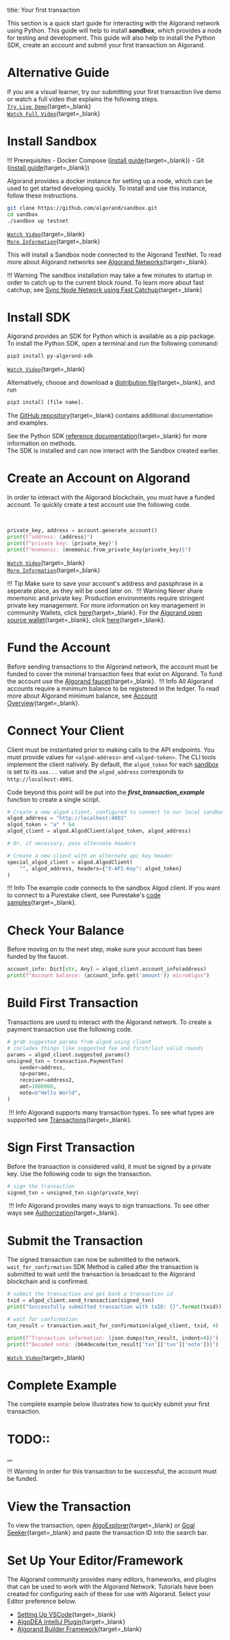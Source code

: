 title: Your first transaction

This section is a quick start guide for interacting with the Algorand network using Python. This guide will help to install ***sandbox***, which provides a node for testing and development. This guide will also help to install the Python SDK, create an account and submit your first transaction on Algorand. 

# Alternative Guide

If you are a visual learner, try our submitting your first transaction live demo or watch a full video that explains the following steps.  
[`Try Live Demo`](https://replit.com/@Algorand/gettingStartedPython#main.py){target=_blank}   
[`Watch Full Video`](https://www.youtube.com/watch?v=ku2hFalMWmA){target=_blank}  

# Install Sandbox

!!! Prerequisites
    - Docker Compose ([install guide](https://docs.docker.com/compose/install/){target=_blank})
    - Git ([install guide](https://git-scm.com/book/en/v2/Getting-Started-Installing-Git){target=_blank}) 

Algorand provides a docker instance for setting up a node, which can be used to get started developing quickly. To install and use this instance, follow these instructions.
​
```bash
git clone https://github.com/algorand/sandbox.git
cd sandbox
./sandbox up testnet
```
[`Watch Video`](https://youtu.be/ku2hFalMWmA?t=23){target=_blank}    
[`More Information`](https://developer.algorand.org/articles/introducing-sandbox-20/){target=_blank}    

This will install a Sandbox node connected to the Algorand TestNet. To read more about Algorand networks see [Algorand Networks](../../get-details/algorand-networks/index.md){target=_blank}. 
 
!!! Warning
    The sandbox installation may take a few minutes to startup in order to catch up to the current block round. To learn more about fast catchup, see [Sync Node Network using Fast Catchup](../../run-a-node/setup/install.md#sync-node-network-using-fast-catchup){target=_blank}

# Install SDK
Algorand provides an SDK for Python which is available as a pip package. To install the Python SDK, open a terminal and run the following command:
​
``` bash
pip3 install py-algorand-sdk
``` 
[`Watch Video`](https://youtu.be/ku2hFalMWmA?t=128){target=_blank}   ​

Alternatively, choose and download a [distribution file](https://pypi.org/project/py-algorand-sdk/#files){target=_blank}, and run

``` bash
pip3 install [file name].
``` 

The [GitHub repository](https://github.com/algorand/py-algorand-sdk){target=_blank} contains additional documentation and examples.

See the Python SDK [reference documentation](https://py-algorand-sdk.readthedocs.io/en/latest/){target=_blank} for more information on methods.  
​
The SDK is installed and can now interact with the Sandbox created earlier.​ 

# Create an Account on Algorand
In order to interact with the Algorand blockchain, you must have a funded account. To quickly create a test account use the following code.


​
<!-- ===PYSDK_ACCOUNT_GENERATE=== -->
```python
private_key, address = account.generate_account()
print(f"address: {address}")
print(f"private key: {private_key}")
print(f"mnemonic: {mnemonic.from_private_key(private_key)}")
```
<!-- ===PYSDK_ACCOUNT_GENERATE=== -->

[`Watch Video`](https://youtu.be/ku2hFalMWmA?t=161){target=_blank}    
[`More Information`](../../get-details/accounts/create.md#standalone){target=_blank}  

!!! Tip
    Make sure to save your account's address and passphrase in a seperate place, as they will be used later on.
​
!!! Warning
    Never share mnemonic and private key. Production environments require stringent private key management. For more information on key management in community Wallets, click [here](https://developer.algorand.org/docs/community/#wallets){target=_blank}. For the [Algorand open source wallet](https://developer.algorand.org/articles/algorand-wallet-now-open-source/){target=_blank}, click [here](https://github.com/algorand/algorand-wallet){target=_blank}.

# Fund the Account
Before sending transactions to the Algorand network, the account must be funded to cover the minimal transaction fees that exist on Algorand. To fund the account use the [Algorand faucet](https://dispenser.testnet.aws.algodev.network/){target=_blank}. 
​
!!! Info
    All Algorand accounts require a minimum balance to be registered in the ledger. To read more about Algorand minimum balance, see [Account Overview](../../get-details/accounts/index.md#minimum-balance){target=_blank}.  

# Connect Your Client
Client must be instantiated prior to making calls to the API endpoints. You must provide values for `<algod-address>` and `<algod-token>`. The CLI tools implement the client natively. By default, the `algod_token` for each [sandbox](https://github.com/algorand/sandbox) is set to its `aaa...` value and the `algod_address` corresponds to `http://localhost:4001`.

Code beyond this point will be put into the ***first_transaction_example*** function to create a single script.



<!-- ===PYSDK_CREATE_ALGOD_CLIENT=== -->
```python
# Create a new algod client, configured to connect to our local sandbox
algod_address = "http://localhost:4001"
algod_token = "a" * 64
algod_client = algod.AlgodClient(algod_token, algod_address)

# Or, if necessary, pass alternate headers

# Create a new client with an alternate api key header
special_algod_client = algod.AlgodClient(
    "", algod_address, headers={"X-API-Key": algod_token}
)
```
<!-- ===PYSDK_CREATE_ALGOD_CLIENT=== -->


!!! Info
    The example code connects to the sandbox Algod client. If you want to connect to a Purestake client, see Purestake's [code samples](https://developer.purestake.io/code-samples){target=_blank}.

# Check Your Balance
Before moving on to the next step, make sure your account has been funded by the faucet.

<!-- ===PYSDK_FETCH_ACCOUNT_INFO=== -->
```python
account_info: Dict[str, Any] = algod_client.account_info(address)
print(f"Account balance: {account_info.get('amount')} microAlgos")
```
<!-- ===PYSDK_FETCH_ACCOUNT_INFO=== -->

# Build First Transaction
Transactions are used to interact with the Algorand network. To create a payment transaction use the following code.
​
<!-- ===PYSDK_SIMPLE_PAYMENT_TRANSACTION_CREATE=== -->
```python
# grab suggested params from algod using client
# includes things like suggested fee and first/last valid rounds
params = algod_client.suggested_params()
unsigned_txn = transaction.PaymentTxn(
    sender=address,
    sp=params,
    receiver=address2,
    amt=1000000,
    note=b"Hello World",
)
```
<!-- ===PYSDK_SIMPLE_PAYMENT_TRANSACTION_CREATE=== -->
​
!!! Info
    Algorand supports many transaction types. To see what types are supported see [Transactions](../../get-details/transactions/index.md#transaction-types){target=_blank}. 

# Sign First Transaction
Before the transaction is considered valid, it must be signed by a private key. Use the following code to sign the transaction.
​
<!-- ===PYSDK_SIMPLE_PAYMENT_TRANSACTION_SIGN=== -->
```python
# sign the transaction
signed_txn = unsigned_txn.sign(private_key)
```
<!-- ===PYSDK_SIMPLE_PAYMENT_TRANSACTION_SIGN=== -->
​
!!! Info
    Algorand provides many ways to sign transactions. To see other ways see [Authorization](../../get-details/transactions/signatures.md#single-signatures){target=_blank}. 
    
# Submit the Transaction
The signed transaction can now be submitted to the network. `wait_for_confirmation` SDK Method is called after the transaction is submitted to wait until the transaction is broadcast to the Algorand blockchain and is confirmed. 
<!-- ===PYSDK_SIMPLE_PAYMENT_TRANSACTION_SUBMIT=== -->
```python
# submit the transaction and get back a transaction id
txid = algod_client.send_transaction(signed_txn)
print("Successfully submitted transaction with txID: {}".format(txid))

# wait for confirmation
txn_result = transaction.wait_for_confirmation(algod_client, txid, 4)

print(f"Transaction information: {json.dumps(txn_result, indent=4)}")
print(f"Decoded note: {b64decode(txn_result['txn']['txn']['note'])}")
```
<!-- ===PYSDK_SIMPLE_PAYMENT_TRANSACTION_SUBMIT=== -->

[`Watch Video`](https://youtu.be/ku2hFalMWmA?t=480){target=_blank}  

# Complete Example
The complete example below illustrates how to quickly submit your first transaction.
​
# TODO::
[...](https://github.com/algorand/py-algorand-sdk/blob/master/examples/overview.py)

!!! Warning 
    In order for this transaction to be successful, the account must be funded. 

# View the Transaction

To view the transaction, open [AlgoExplorer](https://testnet.algoexplorer.io/){target=_blank} or [Goal Seeker](https://goalseeker.purestake.io/algorand/testnet){target=_blank} and paste the transaction ID into the search bar.  


# Set Up Your Editor/Framework
The Algorand community provides many editors, frameworks, and plugins that can be used to work with the Algorand Network. Tutorials have been created for configuring each of these for use with Algorand. Select your Editor preference below.  

* [Setting Up VSCode](https://developer.algorand.org/tutorials/vs-code-javascript/){target=_blank}  
* [AlgoDEA IntelliJ Plugin](https://developer.algorand.org/articles/making-development-easier-algodea-intellij-plugin/){target=_blank}  
* [Algorand Builder Framework](https://developer.algorand.org/articles/introducing-algorand-builder/){target=_blank}  
